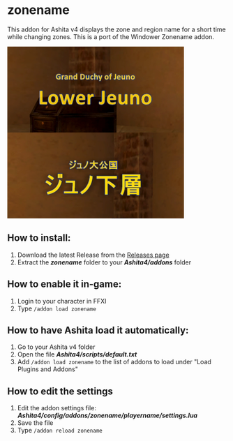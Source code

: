 # zonename
This addon for Ashita v4 displays the zone and region name for a short time while changing zones.
This is a port of the Windower Zonename addon.

![Example](https://github.com/onimitch/ffxi-zonename/blob/main/Example.png "Example")

## How to install:
1. Download the latest Release from the [Releases page](https://github.com/onimitch/ffxi-zonename/releases)
2. Extract the **_zonename_** folder to your **_Ashita4/addons_** folder

## How to enable it in-game:
1. Login to your character in FFXI
2. Type `/addon load zonename`

## How to have Ashita load it automatically:
1. Go to your Ashita v4 folder
2. Open the file **_Ashita4/scripts/default.txt_**
3. Add `/addon load zonename` to the list of addons to load under "Load Plugins and Addons"

## How to edit the settings
1. Edit the addon settings file: **_Ashita4/config/addons/zonename/playername/settings.lua_**
2. Save the file
3. Type `/addon reload zonename`

